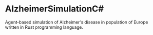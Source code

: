 # AlzheimerSimulationC#

Agent-based simulation of Alzheimer's disease in population of Europe written in Rust programming language.
